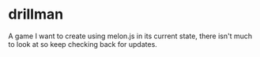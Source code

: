 drillman
========
A game I want to create using melon.js in its current state, there isn't much to look at so keep checking back for updates.
